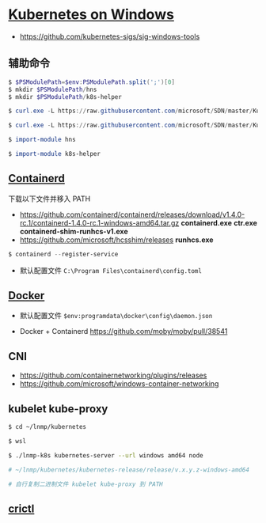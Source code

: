 # [Kubernetes on Windows](https://github.com/microsoft/SDN/tree/master/Kubernetes)

* https://github.com/kubernetes-sigs/sig-windows-tools

## 辅助命令

```powershell
$ $PSModulePath=$env:PSModulePath.split(';')[0]
$ mkdir $PSModulePath/hns
$ mkdir $PSModulePath/k8s-helper

$ curl.exe -L https://raw.githubusercontent.com/microsoft/SDN/master/Kubernetes/windows/hns.psm1 -o $PSModulePath/hns/hns.psm1

$ curl.exe -L https://raw.githubusercontent.com/microsoft/SDN/master/Kubernetes/windows/helper.psm1 -o $PSModulePath/k8s-helper/k8s-helper.psm1
```

```powershell
$ import-module hns

$ import-module k8s-helper
```

## [Containerd](https://github.com/microsoft/SDN/tree/master/Kubernetes/containerd)

下载以下文件并移入 PATH

* https://github.com/containerd/containerd/releases/download/v1.4.0-rc.1/containerd-1.4.0-rc.1-windows-amd64.tar.gz **containerd.exe** **ctr.exe** **containerd-shim-runhcs-v1.exe**
* https://github.com/microsoft/hcsshim/releases **runhcs.exe**

```powershell
$ containerd --register-service
```

* 默认配置文件 `C:\Program Files\containerd\config.toml`

## [Docker](https://docs.docker.com/engine/reference/commandline/dockerd/#daemon-configuration-file)

* 默认配置文件 `$env:programdata\docker\config\daemon.json`

* Docker + Containerd https://github.com/moby/moby/pull/38541

## CNI

* https://github.com/containernetworking/plugins/releases
* https://github.com/microsoft/windows-container-networking

## kubelet kube-proxy

```bash
$ cd ~/lnmp/kubernetes

$ wsl

$ ./lnmp-k8s kubernetes-server --url windows amd64 node

# ~/lnmp/kubernetes/kubernetes-release/release/v.x.y.z-windows-amd64

# 自行复制二进制文件 kubelet kube-proxy 到 PATH
```

## [crictl](https://github.com/kubernetes-sigs/cri-tools/releases)
